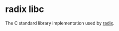 # radix libc

The C standard library implementation used by
[radix](https://github.com/frolv/radix).
